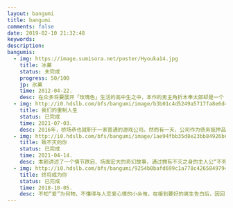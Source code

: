 ```yaml
---
layout: bangumi
title: bangumi
comments: false
date: 2019-02-10 21:32:48
keywords:
description:
bangumis:  
  - img: https://image.sumisora.net/poster/Hyouka14.jpg
    title: 冰菓
    status: 未完成
    progress: 50/100
    jp: 氷菓
    time: 2012-04-22.
    desc: 在众多将要展开「玫瑰色」生活的高中生之中，本作的男主角折木奉太郎却是一个「灰色」的节能主义者。凡是没必要的事就不做，因为不想后悔，被人说是疏离、厌世也无所谓，因为这就是他的作风。这样的折木奉太郎，却因为姐姐的命令而进入了濒临废社的「古籍研究社」。研究社虽然好不容易招到了四名新社员，但却又卷入了四十五年前社长突然肄业的谜团之中。社长当年留下的名为「冰菓」的社刊，内里究竟隐藏了什么神秘的讯息呢……
  - img: http://i0.hdslb.com/bfs/bangumi/image/b3b01c4d5249a5717fa8e6d4b268f9819fa9c23b.jpg
    title: 我们的重制人生
    status: 已完成
    time: 2021-07-03.
    desc: 2016年，桥场恭也就职于一家普通的游戏公司。然而有一天，公司作为债务抵押品被扣，社长失踪，他失业了。他在电视上看到与他同龄的创作大神们的活跃表现，不由钦佩憧憬的同时，也开始对过往浑浑噩噩的人生感到...
  - img: http://i0.hdslb.com/bfs/bangumi/image/1ae94fbb35d8e23bb84926b694509f8b057f96e6.png
    title: 致不灭的你
    status: 已完成
    time: 2021-04-14.
    desc: 本剧讲述了一个情节跌宕、场面宏大的奇幻故事，通过拥有不灭之身的主人公“不死”来探索人生哲理。不死起初是一个被投放到人世间的“球”。它具有“幻化为刺激源形态的能力”和“死后重生的能力”。先后从...
  - img: http://i0.hdslb.com/bfs/bangumi/9254b0bafd699c1a778c42658497948ba3038a77.png
    title: 终将成为你
    status: 已完成
    time: 2018-10-05.
    desc: 不知“爱”为何物，不懂得与人恋爱心情的小糸侑，在接到要好的男生告白后，因回复他而陷入迷茫。“要不要加入学生会？”在犹豫加入哪个社团的小糸侑，在听到了老师的建议后，稍有兴趣的她拿着地图前往了学生会室，...
---
```

